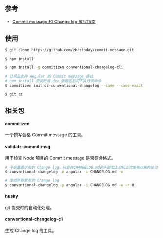 ## 参考
- [Commit message 和 Change log 编写指南](http://www.ruanyifeng.com/blog/2016/01/commit_message_change_log.html)

## 使用
```bash
$ git clone https://github.com/zhaotoday/commit-message.git
```

```bash
$ npm install
```

```bash
$ npm install -g commitizen conventional-changelog-cli
```

```bash
# 让项目支持 Angular 的 Commit message 格式
# npm install 安装所有 dev 依赖包后可不执行该命令
$ commitizen init cz-conventional-changelog --save --save-exact
```

```bash
$ git cz
```

## 相关包
#### commitizen
一个撰写合格 Commit message 的工具。

#### validate-commit-msg
用于检查 Node 项目的 Commit message 是否符合格式。

```bash
# 不会覆盖以前的 Change log，只会在CHANGELOG.md的头部加上自从上次发布以来的变动
$ conventional-changelog -p angular -i CHANGELOG.md -w
```

```bash
# 生成所有发布的 Change log
$ conventional-changelog -p angular -i CHANGELOG.md -w -r 0
```

#### husky
git 提交时的自动化处理。

#### conventional-changelog-cli
生成 Change log 的工具。

